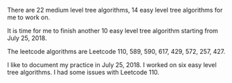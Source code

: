
There are 22 medium level tree algorithms, 14 easy level tree algorithms for me to work on. 

It is time for me to finish another 10 easy level tree algorithm starting from July 25, 2018. 

The leetcode algorithms are Leetcode 110, 589, 590, 617, 429, 572, 257, 427. 

I like to document my practice in July 25, 2018. I worked on six easy level tree algorithms. I had some issues with Leetcode 110. 

